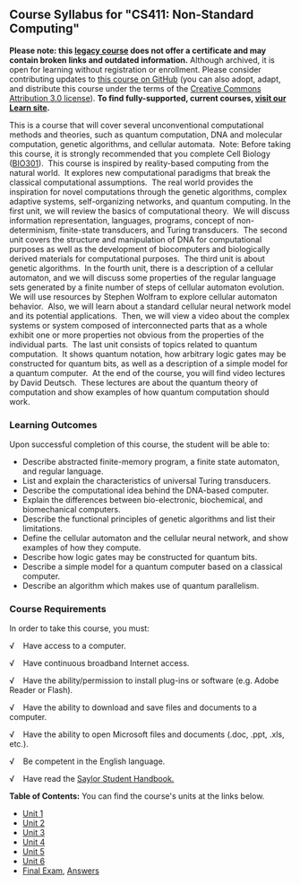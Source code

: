 Course Syllabus for "CS411: Non-Standard Computing"
---------------------------------------------------

**Please note: this [legacy course](https://sayloracademy.zendesk.com/hc/en-us/articles/206089967) does not offer a certificate and may contain 
broken links and outdated information.** Although archived, it is open 
for learning without registration or enrollment. Please consider contributing 
updates to [this course on GitHub](https://github.com/saylordotorg/course_comm411) 
(you can also adopt, adapt, and distribute this course under the terms of 
the [Creative Commons Attribution 3.0 license](http://creativecommons.org/licenses/by/3.0/)). **To find fully-supported, current courses, [visit our 
Learn site](https://learn.saylor.org).**

This is a course that will cover several unconventional computational
methods and theories, such as quantum computation, DNA and molecular
computation, genetic algorithms, and cellular automata.  Note: Before
taking this course, it is strongly recommended that you complete Cell
Biology ([BIO301](http://www.saylor.org/courses/bio301/)).  This course
is inspired by reality-based computing from the natural world.  It
explores new computational paradigms that break the classical
computational assumptions.  The real world provides the inspiration for
novel computations through the genetic algorithms, complex adaptive
systems, self-organizing networks, and quantum computing. In the first
unit, we will review the basics of computational theory.  We will
discuss information representation, languages, programs, concept of
non-determinism, finite-state transducers, and Turing transducers.  The
second unit covers the structure and manipulation of DNA for
computational purposes as well as the development of biocomputers and
biologically derived materials for computational purposes.  The third
unit is about genetic algorithms.  In the fourth unit, there is a
description of a cellular automaton, and we will discuss some properties
of the regular language sets generated by a finite number of steps of
cellular automaton evolution.  We will use resources by Stephen Wolfram
to explore cellular automaton behavior.  Also, we will learn about a
standard cellular neural network model and its potential applications. 
Then, we will view a video about the complex systems or system composed
of interconnected parts that as a whole exhibit one or more properties
not obvious from the properties of the individual parts.  The last unit
consists of topics related to quantum computation.  It shows quantum
notation, how arbitrary logic gates may be constructed for quantum bits,
as well as a description of a simple model for a quantum computer.  At
the end of the course, you will find video lectures by David Deutsch. 
These lectures are about the quantum theory of computation and show
examples of how quantum computation should work.

### Learning Outcomes

Upon successful completion of this course, the student will be able
to:  
  

-   Describe abstracted finite-memory program, a finite state automaton,
    and regular language.
-   List and explain the characteristics of universal Turing
    transducers.
-   Describe the computational idea behind the DNA-based computer.
-   Explain the differences between bio-electronic, biochemical, and
    biomechanical computers.
-   Describe the functional principles of genetic algorithms and list
    their limitations.
-   Define the cellular automaton and the cellular neural network, and
    show examples of how they compute.
-   Describe how logic gates may be constructed for quantum bits.
-   Describe a simple model for a quantum computer based on a classical
    computer.
-   Describe an algorithm which makes use of quantum parallelism.

### Course Requirements

In order to take this course, you must:  
  
 √    Have access to a computer.  
  
 √    Have continuous broadband Internet access.  
  
 √    Have the ability/permission to install plug-ins or software (e.g.
Adobe Reader or Flash).  
  
 √    Have the ability to download and save files and documents to a
computer.  
  
 √    Have the ability to open Microsoft files and documents (.doc,
.ppt, .xls, etc.).  
  
 √    Be competent in the English language.

√    Have read the [Saylor Student
Handbook.](https://resources.saylor.org/archived/wp-content/uploads/2012/05/Saylor-StudentHandbook.pdf)

**Table of Contents:** You can find the course's units at the links below.

- [Unit 1](https://legacy.saylor.org/cs411/Unit01/)
- [Unit 2](https://legacy.saylor.org/cs411/Unit02/)
- [Unit 3](https://legacy.saylor.org/cs411/Unit03/)
- [Unit 4](https://legacy.saylor.org/cs411/Unit04/)
- [Unit 5](https://legacy.saylor.org/cs411/Unit05/)
- [Unit 6](https://legacy.saylor.org/cs411/Unit06/)
- [Final Exam](http://saylordotorg.github.io/LegacyExams/CS/CS411/CS411-FinalExam.html), [Answers](http://saylordotorg.github.io/LegacyExams/CS/CS411/CS411-FinalExam-Answers.html)
